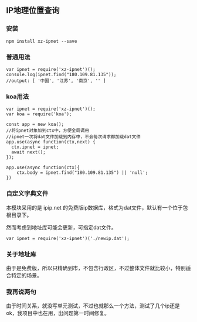 IP地理位置查询
--------------

### 安装

	npm install xz-ipnet --save

### 普通用法

	var ipnet = require('xz-ipnet')();
	console.log(ipnet.find("180.109.81.135"));
	//output: [ '中国', '江苏', '南京', '' ]

### koa用法

	var ipnet = require('xz-ipnet')();
	var koa = require('koa');

	const app = new koa();
	//将ipnet对象加到ctx中，方便全局调用
	//ipnet一次将dat文件加载到内存中，不会每次请求都加载dat文件
	app.use(async function(ctx,next) {
	  ctx.ipnet = ipnet;
	  await next();
	});

	app.use(async function(ctx){
		ctx.body = ipnet.find("180.109.81.135") || 'null';
	})

### 自定义字典文件

本模块采用的是 ipip.net 的免费版ip数据库，格式为dat文件，默认有一个位于包根目录下。

然而考虑到地址库可能会更新，可指定dat文件。

	var ipnet = require('xz-ipnet')('./newip.dat');

### 关于地址库

由于是免费版，所以只精确到市，不包含行政区，不过整体文件就比较小，特别适合特定的场景。

### 我再说两句

由于时间关系，就没写单元测试，不过也就那么一个方法，测试了几个ip还是ok，我项目中也在用，出问题第一时间修复。
